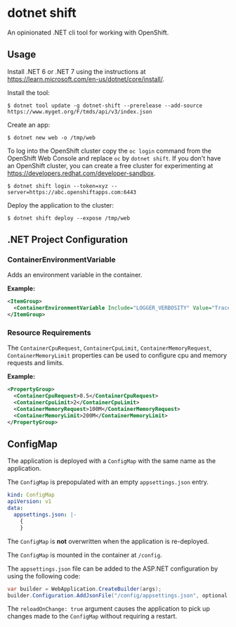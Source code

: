 # dotnet shift

An opinionated .NET cli tool for working with OpenShift.

## Usage

Install .NET 6 or .NET 7 using the instructions at https://learn.microsoft.com/en-us/dotnet/core/install/.

Install the tool:

```
$ dotnet tool update -g dotnet-shift --prerelease --add-source https://www.myget.org/F/tmds/api/v3/index.json
```

Create an app:
```
$ dotnet new web -o /tmp/web
```

To log into the OpenShift cluster copy the `oc login` command from the OpenShift Web Console and replace `oc` by `dotnet shift`. If you don't have an OpenShift cluster, you can create a free cluster for experimenting at https://developers.redhat.com/developer-sandbox.


```
$ dotnet shift login --token=xyz --server=https://abc.openshiftapps.com:6443
```

Deploy the application to the cluster:
```
$ dotnet shift deploy --expose /tmp/web
```

## .NET Project Configuration

### ContainerEnvironmentVariable

Adds an environment variable in the container.

**Example:**

```xml
<ItemGroup>
  <ContainerEnvironmentVariable Include="LOGGER_VERBOSITY" Value="Trace" />
</ItemGroup>
```

### Resource Requirements

The `ContainerCpuRequest`, `ContainerCpuLimit`, `ContainerMemoryRequest`, `ContainerMemoryLimit` properties can be used to configure cpu and memory requests and limits.

**Example:**

```xml
<PropertyGroup>
  <ContainerCpuRequest>0.5</ContainerCpuRequest>
  <ContainerCpuLimit>2</ContainerCpuLimit>
  <ContainerMemoryRequest>100M</ContainerMemoryRequest>
  <ContainerMemoryLimit>200M</ContainerMemoryLimit>
</PropertyGroup>
```

## ConfigMap

The application is deployed with a `ConfigMap` with the same name as the application.

The `ConfigMap` is prepopulated with an empty `appsettings.json` entry.

```yaml
kind: ConfigMap
apiVersion: v1
data:
  appsettings.json: |-
    {
    }
```

The `ConfigMap` is **not** overwritten when the application is re-deployed.

The `ConfigMap` is mounted in the container at `/config`.

The `appsettings.json` file can be added to the ASP.NET configuration by using the following code:

```cs
var builder = WebApplication.CreateBuilder(args);
builder.Configuration.AddJsonFile("/config/appsettings.json", optional: true, reloadOnChange: true);
```

The `reloadOnChange: true` argument causes the application to pick up changes made to the `ConfigMap`
without requiring a restart.
